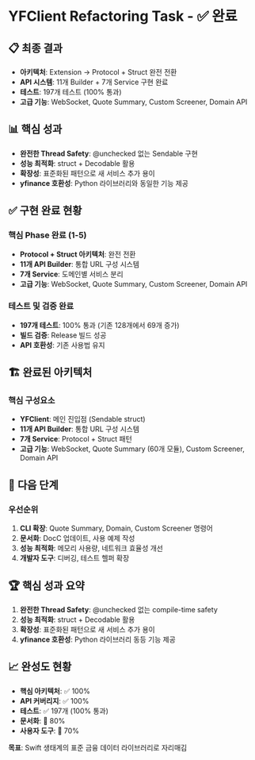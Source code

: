 # YFClient Refactoring Task - ✅ 완료

## 📋 최종 결과
- **아키텍처**: Extension → Protocol + Struct 완전 전환
- **API 시스템**: 11개 Builder + 7개 Service 구현 완료
- **테스트**: 197개 테스트 (100% 통과)
- **고급 기능**: WebSocket, Quote Summary, Custom Screener, Domain API

## 📊 핵심 성과
- **완전한 Thread Safety**: @unchecked 없는 Sendable 구현
- **성능 최적화**: struct + Decodable 활용
- **확장성**: 표준화된 패턴으로 새 서비스 추가 용이
- **yfinance 호환성**: Python 라이브러리와 동일한 기능 제공

## ✅ 구현 완료 현황

### 핵심 Phase 완료 (1-5)
- **Protocol + Struct 아키텍처**: 완전 전환
- **11개 API Builder**: 통합 URL 구성 시스템
- **7개 Service**: 도메인별 서비스 분리
- **고급 기능**: WebSocket, Quote Summary, Custom Screener, Domain API

### 테스트 및 검증 완료 
- **197개 테스트**: 100% 통과 (기존 128개에서 69개 증가)
- **빌드 검증**: Release 빌드 성공
- **API 호환성**: 기존 사용법 유지

## 🏗️ 완료된 아키텍처

### 핵심 구성요소
- **YFClient**: 메인 진입점 (Sendable struct)
- **11개 API Builder**: 통합 URL 구성 시스템
- **7개 Service**: Protocol + Struct 패턴
- **고급 기능**: WebSocket, Quote Summary (60개 모듈), Custom Screener, Domain API

## 🎯 다음 단계

### 우선순위
1. **CLI 확장**: Quote Summary, Domain, Custom Screener 명령어
2. **문서화**: DocC 업데이트, 사용 예제 작성
3. **성능 최적화**: 메모리 사용량, 네트워크 효율성 개선
4. **개발자 도구**: 디버깅, 테스트 헬퍼 확장

## 🏆 핵심 성과 요약
1. **완전한 Thread Safety**: @unchecked 없는 compile-time safety
2. **성능 최적화**: struct + Decodable 활용
3. **확장성**: 표준화된 패턴으로 새 서비스 추가 용이
4. **yfinance 호환성**: Python 라이브러리 동등 기능 제공

## 📈 완성도 현황
- **핵심 아키텍처**: ✅ 100%
- **API 커버리지**: ✅ 100% 
- **테스트**: ✅ 197개 (100% 통과)
- **문서화**: 🚧 80%
- **사용자 도구**: 🚧 70%

**목표**: Swift 생태계의 표준 금융 데이터 라이브러리로 자리매김